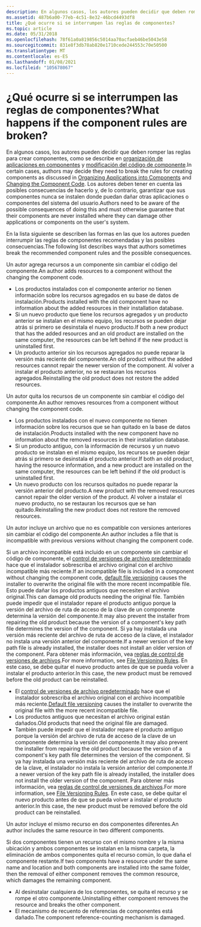 ```yaml
---
description: En algunos casos, los autores pueden decidir que deben romper las reglas para crear componentes, como se describe en organización de aplicaciones en componentes y modificación del código de componente.
ms.assetid: 487b6a00-77eb-4c51-8e32-46bcd4493df8
title: ¿Qué ocurre si se interrumpen las reglas de componentes?
ms.topic: article
ms.date: 05/31/2018
ms.openlocfilehash: 78f61a0a819856c5014aa70acfaeb46be5043e58
ms.sourcegitcommit: 831e8f3db78ab820e1710cede244553c70e50500
ms.translationtype: MT
ms.contentlocale: es-ES
ms.lasthandoff: 01/08/2021
ms.locfileid: "105678067"
---
```

# <a name="what-happens-if-the-component-rules-are-broken"></a><span data-ttu-id="61cbc-103">¿Qué ocurre si se interrumpen las reglas de componentes?</span><span class="sxs-lookup"><span data-stu-id="61cbc-103">What happens if the component rules are broken?</span></span>

<span data-ttu-id="61cbc-104">En algunos casos, los autores pueden decidir que deben romper las reglas para crear componentes, como se describe en [organización de aplicaciones en componentes](organizing-applications-into-components.md) y [modificación del código de componente](changing-the-component-code.md).</span><span class="sxs-lookup"><span data-stu-id="61cbc-104">In certain cases, authors may decide they need to break the rules for creating components as discussed in [Organizing Applications into Components](organizing-applications-into-components.md) and [Changing the Component Code](changing-the-component-code.md).</span></span> <span data-ttu-id="61cbc-105">Los autores deben tener en cuenta las posibles consecuencias de hacerlo y, de lo contrario, garantizar que sus componentes nunca se instalen donde puedan dañar otras aplicaciones o componentes del sistema del usuario.</span><span class="sxs-lookup"><span data-stu-id="61cbc-105">Authors need to be aware of the possible consequences of doing this and must otherwise guarantee that their components are never installed where they can damage other applications or components on the user's system.</span></span>

<span data-ttu-id="61cbc-106">En la lista siguiente se describen las formas en las que los autores pueden interrumpir las reglas de componentes recomendadas y las posibles consecuencias.</span><span class="sxs-lookup"><span data-stu-id="61cbc-106">The following list describes ways that authors sometimes break the recommended component rules and the possible consequences.</span></span>

<span data-ttu-id="61cbc-107">Un autor agrega recursos a un componente sin cambiar el código del componente.</span><span class="sxs-lookup"><span data-stu-id="61cbc-107">An author adds resources to a component without the changing the component code.</span></span>

-   <span data-ttu-id="61cbc-108">Los productos instalados con el componente anterior no tienen información sobre los recursos agregados en su base de datos de instalación.</span><span class="sxs-lookup"><span data-stu-id="61cbc-108">Products installed with the old component have no information about the added resources in their installation database.</span></span>
-   <span data-ttu-id="61cbc-109">Si un nuevo producto que tiene los recursos agregados y un producto anterior se instalan en el mismo equipo, los recursos se pueden dejar atrás si primero se desinstala el nuevo producto.</span><span class="sxs-lookup"><span data-stu-id="61cbc-109">If both a new product that has the added resources and an old product are installed on the same computer, the resources can be left behind if the new product is uninstalled first.</span></span>
-   <span data-ttu-id="61cbc-110">Un producto anterior sin los recursos agregados no puede reparar la versión más reciente del componente.</span><span class="sxs-lookup"><span data-stu-id="61cbc-110">An old product without the added resources cannot repair the newer version of the component.</span></span> <span data-ttu-id="61cbc-111">Al volver a instalar el producto anterior, no se restauran los recursos agregados.</span><span class="sxs-lookup"><span data-stu-id="61cbc-111">Reinstalling the old product does not restore the added resources.</span></span>

<span data-ttu-id="61cbc-112">Un autor quita los recursos de un componente sin cambiar el código del componente.</span><span class="sxs-lookup"><span data-stu-id="61cbc-112">An author removes resources from a component without changing the component code.</span></span>

-   <span data-ttu-id="61cbc-113">Los productos instalados con el nuevo componente no tienen información sobre los recursos que se han quitado en la base de datos de instalación.</span><span class="sxs-lookup"><span data-stu-id="61cbc-113">Products installed with the new component have no information about the removed resources in their installation database.</span></span>
-   <span data-ttu-id="61cbc-114">Si un producto antiguo, con la información de recursos y un nuevo producto se instalan en el mismo equipo, los recursos se pueden dejar atrás si primero se desinstala el producto anterior.</span><span class="sxs-lookup"><span data-stu-id="61cbc-114">If both an old product, having the resource information, and a new product are installed on the same computer, the resources can be left behind if the old product is uninstalled first.</span></span>
-   <span data-ttu-id="61cbc-115">Un nuevo producto con los recursos quitados no puede reparar la versión anterior del producto.</span><span class="sxs-lookup"><span data-stu-id="61cbc-115">A new product with the removed resources cannot repair the older version of the product.</span></span> <span data-ttu-id="61cbc-116">Al volver a instalar el nuevo producto, no se restauran los recursos que se han quitado.</span><span class="sxs-lookup"><span data-stu-id="61cbc-116">Reinstalling the new product does not restore the removed resources.</span></span>

<span data-ttu-id="61cbc-117">Un autor incluye un archivo que no es compatible con versiones anteriores sin cambiar el código del componente.</span><span class="sxs-lookup"><span data-stu-id="61cbc-117">An author includes a file that is incompatible with previous versions without changing the component code.</span></span>

<span data-ttu-id="61cbc-118">Si un archivo incompatible está incluido en un componente sin cambiar el código de componente, el [control de versiones de archivo predeterminado](default-file-versioning.md) hace que el instalador sobrescriba el archivo original con el archivo incompatible más reciente.</span><span class="sxs-lookup"><span data-stu-id="61cbc-118">If an incompatible file is included in a component without changing the component code, [default file versioning](default-file-versioning.md) causes the installer to overwrite the original file with the more recent incompatible file.</span></span> <span data-ttu-id="61cbc-119">Esto puede dañar los productos antiguos que necesiten el archivo original.</span><span class="sxs-lookup"><span data-stu-id="61cbc-119">This can damage old products needing the original file.</span></span> <span data-ttu-id="61cbc-120">También puede impedir que el instalador repare el producto antiguo porque la versión del archivo de ruta de acceso de la clave de un componente determina la versión del componente.</span><span class="sxs-lookup"><span data-stu-id="61cbc-120">It may also prevent the installer from repairing the old product because the version of a component's key path file determines the version of the component.</span></span> <span data-ttu-id="61cbc-121">Si ya hay instalada una versión más reciente del archivo de ruta de acceso de la clave, el instalador no instala una versión anterior del componente.</span><span class="sxs-lookup"><span data-stu-id="61cbc-121">If a newer version of the key path file is already installed, the installer does not install an older version of the component.</span></span> <span data-ttu-id="61cbc-122">Para obtener más información, vea [reglas de control de versiones de archivos](file-versioning-rules.md).</span><span class="sxs-lookup"><span data-stu-id="61cbc-122">For more information, see [File Versioning Rules](file-versioning-rules.md).</span></span> <span data-ttu-id="61cbc-123">En este caso, se debe quitar el nuevo producto antes de que se pueda volver a instalar el producto anterior.</span><span class="sxs-lookup"><span data-stu-id="61cbc-123">In this case, the new product must be removed before the old product can be reinstalled.</span></span>

-   <span data-ttu-id="61cbc-124">El [control de versiones de archivo predeterminado](default-file-versioning.md) hace que el instalador sobrescriba el archivo original con el archivo incompatible más reciente.</span><span class="sxs-lookup"><span data-stu-id="61cbc-124">[Default file versioning](default-file-versioning.md) causes the installer to overwrite the original file with the more recent incompatible file.</span></span>
-   <span data-ttu-id="61cbc-125">Los productos antiguos que necesitan el archivo original están dañados.</span><span class="sxs-lookup"><span data-stu-id="61cbc-125">Old products that need the original file are damaged.</span></span>
-   <span data-ttu-id="61cbc-126">También puede impedir que el instalador repare el producto antiguo porque la versión del archivo de ruta de acceso de la clave de un componente determina la versión del componente.</span><span class="sxs-lookup"><span data-stu-id="61cbc-126">It may also prevent the installer from repairing the old product because the version of a component's key path file determines the version of the component.</span></span> <span data-ttu-id="61cbc-127">Si ya hay instalada una versión más reciente del archivo de ruta de acceso de la clave, el instalador no instala la versión anterior del componente.</span><span class="sxs-lookup"><span data-stu-id="61cbc-127">If a newer version of the key path file is already installed, the installer does not install the older version of the component.</span></span> <span data-ttu-id="61cbc-128">Para obtener más información, vea [reglas de control de versiones de archivos](file-versioning-rules.md).</span><span class="sxs-lookup"><span data-stu-id="61cbc-128">For more information, see [File Versioning Rules](file-versioning-rules.md).</span></span> <span data-ttu-id="61cbc-129">En este caso, se debe quitar el nuevo producto antes de que se pueda volver a instalar el producto anterior.</span><span class="sxs-lookup"><span data-stu-id="61cbc-129">In this case, the new product must be removed before the old product can be reinstalled.</span></span>

<span data-ttu-id="61cbc-130">Un autor incluye el mismo recurso en dos componentes diferentes.</span><span class="sxs-lookup"><span data-stu-id="61cbc-130">An author includes the same resource in two different components.</span></span>

<span data-ttu-id="61cbc-131">Si dos componentes tienen un recurso con el mismo nombre y la misma ubicación y ambos componentes se instalan en la misma carpeta, la eliminación de ambos componentes quita el recurso común, lo que daña el componente restante.</span><span class="sxs-lookup"><span data-stu-id="61cbc-131">If two components have a resource under the same name and location and both components are installed into the same folder, then the removal of either component removes the common resource, which damages the remaining component.</span></span>

-   <span data-ttu-id="61cbc-132">Al desinstalar cualquiera de los componentes, se quita el recurso y se rompe el otro componente.</span><span class="sxs-lookup"><span data-stu-id="61cbc-132">Uninstalling either component removes the resource and breaks the other component.</span></span>
-   <span data-ttu-id="61cbc-133">El mecanismo de recuento de referencias de componentes está dañado.</span><span class="sxs-lookup"><span data-stu-id="61cbc-133">The component reference-counting mechanism is damaged.</span></span>

 

 



